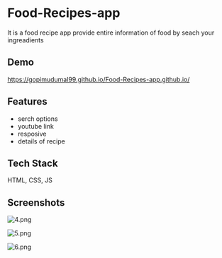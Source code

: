 # Food-Recipes-app
It is a food recipe app provide entire information of food by seach your ingreadients

## Demo

https://gopimudumal99.github.io/Food-Recipes-app.github.io/


## Features

- serch options
- youtube link
- resposive
- details of recipe

## Tech Stack

HTML, CSS, JS

## Screenshots

![4.png](https://i.postimg.cc/028YVsSh/4.png)

![5.png](https://i.postimg.cc/cJ8wv4qt/5.png)


![6.png](https://i.postimg.cc/kg2tHXgY/6.png)

